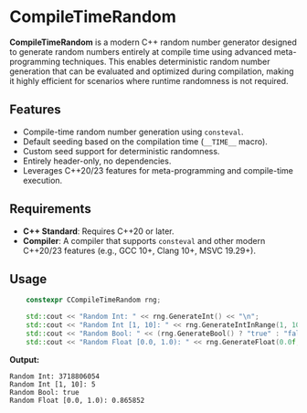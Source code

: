 # CompileTimeRandom

**CompileTimeRandom** is a modern C++ random number generator designed to generate random numbers entirely at compile time using advanced meta-programming techniques. This enables deterministic random number generation that can be evaluated and optimized during compilation, making it highly efficient for scenarios where runtime randomness is not required.

## Features

- Compile-time random number generation using `consteval`.
- Default seeding based on the compilation time (`__TIME__` macro).
- Custom seed support for deterministic randomness.
- Entirely header-only, no dependencies.
- Leverages C++20/23 features for meta-programming and compile-time execution.

## Requirements

- **C++ Standard**: Requires C++20 or later.
- **Compiler**: A compiler that supports `consteval` and other modern C++20/23 features (e.g., GCC 10+, Clang 10+, MSVC 19.29+).

## Usage
```cpp
    constexpr CCompileTimeRandom rng;

    std::cout << "Random Int: " << rng.GenerateInt() << "\n";
    std::cout << "Random Int [1, 10]: " << rng.GenerateIntInRange(1, 10) << "\n";
    std::cout << "Random Bool: " << (rng.GenerateBool() ? "true" : "false") << "\n";
    std::cout << "Random Float [0.0, 1.0): " << rng.GenerateFloat(0.0f, 1.0f) << "\n";
```
**Output:**
```
Random Int: 3718806054
Random Int [1, 10]: 5
Random Bool: true
Random Float [0.0, 1.0): 0.865852 
```
